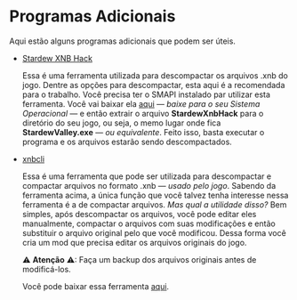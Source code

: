 # Programas Adicionais

Aqui estão alguns programas adicionais que podem ser úteis.

- [Stardew XNB Hack](https://github.com/Pathoschild/StardewXnbHack)

    Essa é uma ferramenta utilizada para descompactar os arquivos .xnb do jogo. Dentre as opções para descompactar, esta aqui é a recomendada para o trabalho. Você precisa ter o SMAPI instalado par utilizar esta ferramenta. Você vai baixar ela [aqui](https://github.com/Pathoschild/StardewXnbHack/releases/latest) — *baixe para o seu Sistema Operacional* — e então extrair o arquivo **StardewXnbHack** para o diretório do seu jogo, ou seja, o memo lugar onde fica **StardewValley.exe** — *ou equivalente*. Feito isso, basta executar o programa e os arquivos estarão sendo descompactados.

- [xnbcli](https://github.com/LeonBlade/xnbcli)

    Essa é uma ferramenta que pode ser utilizada para descompactar e compactar arquivos no formato .xnb — *usado pelo jogo*. Sabendo da ferramenta acima, a única função que você talvez tenha interesse nessa ferramenta é a de compactar arquivos. *Mas qual a utilidade disso?* Bem simples, após descompactar os arquivos, você pode editar eles manualmente, compactar o arquivos com suas modificações e então substituir o arquivo original pelo que você modificou. Dessa forma você cria um mod que precisa editar os arquivos originais do jogo.

    ⚠ **Atenção** ⚠: Faça um backup dos arquivos originais antes de modificá-los.

    Você pode baixar essa ferramenta [aqui](https://github.com/LeonBlade/xnbcli/releases/latest).

